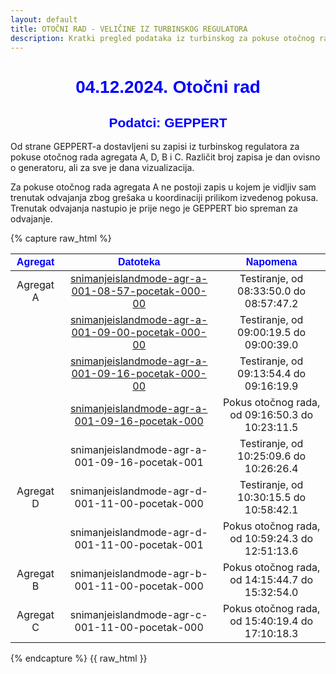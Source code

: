 ```yaml
---
layout: default
title: OTOČNI RAD - VELIČINE IZ TURBINSKOG REGULATORA
description: Kratki pregled podataka iz turbinskog za pokuse otočnog rada u HE Zakučac
---
```


<h1 style="text-align: center; font-family: Helvetica; color: blue">04.12.2024. Otočni rad</h1>

<h2 style="text-align: center; font-family: Helvetica; color: blue">Podatci: GEPPERT</h2>

Od strane GEPPERT-a dostavljeni su zapisi iz turbinskog regulatora za pokuse otočnog rada agregata A, D, B i C.
Različit broj zapisa je dan ovisno o generatoru, ali za sve je dana vizualizacija. 

Za pokuse otočnog rada agregata A ne postoji zapis u kojem je vidljiv sam trenutak odvajanja zbog grešaka u koordinaciji prilikom izvedenog pokusa.
Trenutak odvajanja nastupio je prije nego je GEPPERT bio spreman za odvajanje. 

{% capture raw_html %}
<table>
    <thead>
        <tr>
            <th style="text-align:center; font-family: Helvetica; color: blue">Agregat</th>
            <th style="text-align:center; font-family: Helvetica; color: blue">Datoteka</th>
            <th style="text-align:center; font-family: Helvetica; color: blue">Napomena</th>
        </tr>
    </thead>
    <tbody>
        <tr>
            <td style="text-align:center">Agregat A</a></td>
            <td style="text-align:center"><a href="{{ site.baseurl }}/snimanjeislandmode-agr-a-001-08-57-pocetak-000-00/">snimanjeislandmode-agr-a-001-08-57-pocetak-000-00</a></td>
            <td style="text-align:center">Testiranje, od 08:33:50.0 do 08:57:47.2</a></td>
        </tr>
        <tr>
            <td style="text-align:center"></td>
            <td style="text-align:center"><a href="{{ site.baseurl }}/snimanjeislandmode-agr-a-001-09-00-pocetak-000-00/">snimanjeislandmode-agr-a-001-09-00-pocetak-000-00</a></td>
            <td style="text-align:center">Testiranje, od 09:00:19.5 do 09:00:39.0</td>
        </tr>
        <tr>
            <td style="text-align:center"></td>
            <td style="text-align:center"><a href="{{ site.baseurl }}/snimanjeislandmode-agr-a-001-09-16-pocetak-000-00/">snimanjeislandmode-agr-a-001-09-16-pocetak-000-00</a></td>
            <td style="text-align:center">Testiranje, od 09:13:54.4 do 09:16:19.9</td>
        </tr>
        <tr>
            <td style="text-align:center"></td>
            <td style="text-align:center"><a href="{{ site.baseurl }}/snimanjeislandmode-agr-a-001-09-16-pocetak-000/">snimanjeislandmode-agr-a-001-09-16-pocetak-000</a></td>
            <td style="text-align:center">Pokus otočnog rada, od 09:16:50.3 do 10:23:11.5</td>
        </tr>
        <tr>
            <td style="text-align:center"></td>
            <td style="text-align:center"><a href="{{ site.baseurl }}/snimanjeislandmode-agr-a-001-09-16-pocetak-001/"></a>snimanjeislandmode-agr-a-001-09-16-pocetak-001</td>
            <td style="text-align:center">Testiranje, od 10:25:09.6 do 10:26:26.4</td>
        </tr>
        <tr>
            <td style="text-align:center">Agregat D</td>
            <td style="text-align:center"><a href="{{ site.baseurl }}/snimanjeislandmode-agr-d-001-11-00-pocetak-000/"></a>snimanjeislandmode-agr-d-001-11-00-pocetak-000</td>
            <td style="text-align:center">Testiranje, od 10:30:15.5 do 10:58:42.1</td>
        </tr>
        <tr>
            <td style="text-align:center"></td>
            <td style="text-align:center"><a href="{{ site.baseurl }}/snimanjeislandmode-agr-d-001-11-00-pocetak-001/"></a>snimanjeislandmode-agr-d-001-11-00-pocetak-001</td>
            <td style="text-align:center">Pokus otočnog rada, od 10:59:24.3 do 12:51:13.6</td>
        </tr> 
        <tr>
            <td style="text-align:center">Agregat B</td>
            <td style="text-align:center"><a href="{{ site.baseurl }}/snimanjeislandmode-agr-b-001-11-00-pocetak-000/"></a>snimanjeislandmode-agr-b-001-11-00-pocetak-000</td>
            <td style="text-align:center">Pokus otočnog rada, od 14:15:44.7 do 15:32:54.0</td>
        </tr> 
        <tr>
            <td style="text-align:center">Agregat C</td>
            <td style="text-align:center"><a href="{{ site.baseurl }}/snimanjeislandmode-agr-c-001-11-00-pocetak-000/"></a>snimanjeislandmode-agr-c-001-11-00-pocetak-000</td>
            <td style="text-align:center">Pokus otočnog rada, od 15:40:19.4 do 17:10:18.3</td>
        </tr>        
    </tbody>
</table>
{% endcapture %}
{{ raw_html }}
